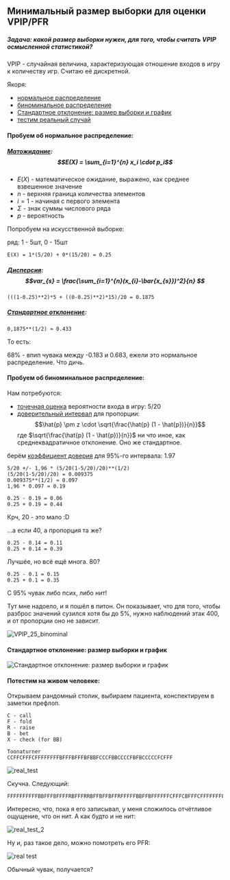 ## Минимальный размер выборки для оценки VPIP/PFR

##### Задача: какой размер выборки нужен, для того, чтобы считать VPIP осмысленной статистикой?

VPIP - случайная величина, характеризующая отношение входов в игру к количеству игр. Считаю её дискретной.

Якоря:
- [нормальное распределение](#Пробуем-об-нормальное-распределение:)
- [биноминальное распределение](Пробуем_об_биноминальное_распределение:)
- [Стандартное отклонение: размер выборки и график](#Стандартное_отклонение:_размер_выборки_и_график)
- [тестим реальный случай](#Потестим_на_живом_человеке:)


#### Пробуем об нормальное распределение:
##### [Матожидание](math/Expected_Value): $$E(X) = \sum_{i=1}^{n} x_i \cdot p_i$$
- $Е(X)$ - математическое ожидание, выражено, как среднее взвешенное значение
- $n$ - верхняя граница количества элементов
- $i=1$ - начиная с первого элемента
- $Σ$ - знак суммы числового ряда
- $p$ - вероятность

Попробуем на искусственной выборке:

ряд: 1 - 5шт, 0 - 15шт
```
Е(X) = 1*(5/20) + 0*(15/20) = 0.25
```
##### [Дисперсия](math/Variance): $$var_{s} = \frac{\sum_{i=1}^{n}(x_{i}-\bar{x_{s}})^2}{n} $$
```
(((1-0.25)**2)*5 + ((0-0.25)**2)*15)/20 = 0.1875
```
##### [Cтандартное отклонение](math/Standard_Deviation): 
```
0,1875**(1/2) ≈ 0.433
```
То есть:

68% - впип чувака между -0.183 и 0.683, ежели это нормальное распределение. Что дичь.

#### Пробуем об биноминальное распределение:
Нам потребуются:
- [точечная оценка](math/Point_Estimation) вероятности входа в игру: 5/20
- [доверительный интервал](math/Confidence_Interval) для пропорции: 
$$\hat{p} \pm z \cdot \sqrt{\frac{\hat{p} (1 - \hat{p})}{n}}$$где $\sqrt{\frac{\hat{p} (1 - \hat{p})}{n}}$ ни что иное, как среднеквадратичное отклонение. Оно же стандартное.


берём [коэффициент доверия](math/Confidence_Coefficient) для 95%-го интервала: 1.97
```
5/20 +/- 1,96 * (5/20(1-5/20)/20)**(1/2)
(5/20(1-5/20)/20) = 0.009375
0.009375**(1/2) ≈ 0.097
1,96 * 0.097 ≈ 0.19
```
  
```
0.25 - 0.19 = 0.06
0.25 + 0.19 = 0.44
```

Крч, 20 - это мало :D

…а если 40, а пропорция та же?
```
0.25 - 0.14 = 0.11
0.25 + 0.14 = 0.39
```
  
Лучшéе, но всё ещё многа. 80?
```
0.25 - 0.1 = 0.15
0.25 + 0.1 = 0.35
```
  

С 95% чувак либо псих, либо нит!

Тут мне надоело, и я пошёл в питон. Он показывает, что для того, чтобы разброс значений сузился хотя бы до 5%, нужно наблюдений этак 400, и от пропорции оно не зависит.

![VPIP_25_binominal](images/VPIP_25_binominal.jpg)


#### Стандартное отклонение: размер выборки и график

![Стандартное отклонение: размер выборки и график](images/static_vpip_standart_deviation.jpg)

#### Потестим на живом человеке:
Открываем рандомный столик, выбираем пациента, конспектируем в заметки префлоп.
```
С - call
F - fold
R - raise
B - bet
X - check (for BB)
```

```
Toonaturner
CCFFCFFFCFFFFFFFFBFFFBFFFBFBBFCCCFBBCCCCFBFBCCCCCFCFFF
```

![real_test](images/real_test.jpg)


Скучна. Следующий:
```
FFFFFFFFFFBBFFFBFFFFRBFFFRRBFFBFFBFFRFFFFFBBFFBFFFFFFCFFFCBFFFCFFFFFFFFFFBFFBFFFCRFFFFFBFFFBFFBFFRBFFFRFFFFFFBFFBCFRFFF
```

Интересно, что, пока я его записывал, у меня сложилось отчётливое ощущение, что он нит.
А как будто и не нит:

![real_test_2](images/real_test_2.jpg)

Ну и, раз такое дело, можно помотреть его PFR:

![real test](images/real_test_2_pfr.jpg)

Обычный чувак, получается?
